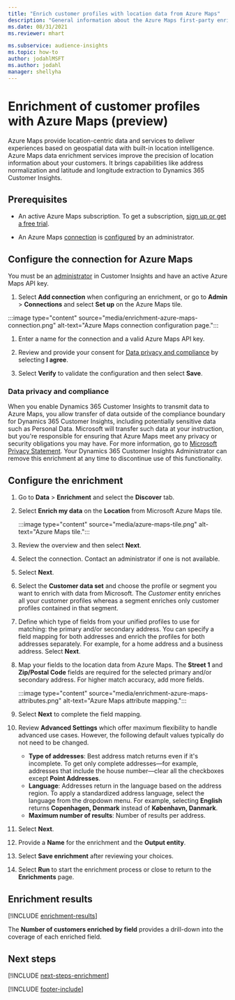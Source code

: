 ```yaml
---
title: "Enrich customer profiles with location data from Azure Maps"
description: "General information about the Azure Maps first-party enrichment."
ms.date: 08/31/2021
ms.reviewer: mhart

ms.subservice: audience-insights
ms.topic: how-to
author: jodahlMSFT
ms.author: jodahl
manager: shellyha
---
```


# Enrichment of customer profiles with Azure Maps (preview)

Azure Maps provide location-centric data and services to deliver experiences based on geospatial data with built-in location intelligence. Azure Maps data enrichment services improve the precision of location information about your customers. It brings capabilities like address normalization and latitude and longitude extraction to Dynamics 365 Customer Insights.

## Prerequisites

- An active Azure Maps subscription. To get a subscription, [sign up or get a free trial](https://azure.microsoft.com/services/azure-maps/).

- An Azure Maps [connection](connections.md) is [configured](#configure-the-connection-for-azure-maps) by an administrator.

## Configure the connection for Azure Maps

You must be an [administrator](permissions.md#admin) in Customer Insights and have an active Azure Maps API key.

1. Select **Add connection** when configuring an enrichment, or go to **Admin** > **Connections** and select **Set up** on the Azure Maps tile.

:::image type="content" source="media/enrichment-azure-maps-connection.png" alt-text="Azure Maps connection configuration page.":::

1. Enter a name for the connection and a valid Azure Maps API key.

1. Review and provide your consent for [Data privacy and compliance](#data-privacy-and-compliance) by selecting **I agree**.

1. Select **Verify** to validate the configuration and then select **Save**.

### Data privacy and compliance

When you enable Dynamics 365 Customer Insights to transmit data to Azure Maps, you allow transfer of data outside of the compliance boundary for Dynamics 365 Customer Insights, including potentially sensitive data such as Personal Data. Microsoft will transfer such data at your instruction, but you're responsible for ensuring that Azure Maps meet any privacy or security obligations you may have. For more information, go to [Microsoft Privacy Statement](https://go.microsoft.com/fwlink/?linkid=396732).
Your Dynamics 365 Customer Insights Administrator can remove this enrichment at any time to discontinue use of this functionality.

## Configure the enrichment

1. Go to **Data** > **Enrichment** and select the **Discover** tab.

1. Select **Enrich my data** on the **Location** from Microsoft Azure Maps tile.

   :::image type="content" source="media/azure-maps-tile.png" alt-text="Azure Maps tile.":::

1. Review the overview and then select **Next**.

1. Select the connection. Contact an administrator if one is not available.

1. Select **Next**.

1. Select the **Customer data set** and choose the profile or segment you want to enrich with data from Microsoft. The *Customer* entity enriches all your customer profiles whereas a segment enriches only customer profiles contained in that segment.

1. Define which type of fields from your unified profiles to use for matching: the primary and/or secondary address. You can specify a field mapping for both addresses and enrich the profiles for both addresses separately. For example, for a home address and a business address. Select **Next**.

1. Map your fields to the location data from Azure Maps. The **Street 1** and **Zip/Postal Code** fields are required for the selected primary and/or secondary address. For higher match accuracy, add more fields.

   :::image type="content" source="media/enrichment-azure-maps-attributes.png" alt-text="Azure Maps attribute mapping.":::

1. Select **Next** to complete the field mapping.

1. Review **Advanced Settings** which offer maximum flexibility to handle advanced use cases. However, the following default values typically do not need to be changed.

   - **Type of addresses**: Best address match returns even if it's incomplete. To get only complete addresses&mdash;for example, addresses that include the house number&mdash;clear all the checkboxes except **Point Addresses**.
   - **Language**: Addresses return in the language based on the address region. To apply a standardized address language, select the language from the dropdown menu. For example, selecting **English** returns **Copenhagen, Denmark** instead of **København, Danmark**.
   - **Maximum number of results**: Number of results per address.

1. Select **Next**.

1. Provide a **Name** for the enrichment and the **Output entity**.

1. Select **Save enrichment** after reviewing your choices.

1. Select **Run** to start the enrichment process or close to return to the **Enrichments** page.

## Enrichment results

[!INCLUDE [enrichment-results](includes/enrichment-results.md)]

The **Number of customers enriched by field** provides a drill-down into the coverage of each enriched field.

## Next steps

[!INCLUDE [next-steps-enrichment](includes/next-steps-enrichment.md)]

[!INCLUDE [footer-include](includes/footer-banner.md)]
